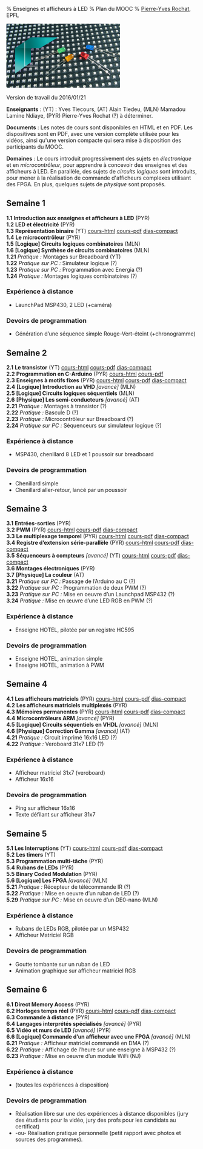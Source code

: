 % Enseignes et afficheurs à LED
% Plan du MOOC
% [Pierre-Yves Rochat](mailto:pyr@pyr.ch), EPFL

<img src="../../statiques/images/vignette.jpg" alt="Vignette du MOOC" style="width: 300px; text-align=center;"/>

Version de travail du 2016/01/21

**Enseignants** : (YT) : Yves Tiecours, (AT) Alain Tiedeu, (MLN) Mamadou Lamine Ndiaye, (PYR) Pierre-Yves Rochat (?) à déterminer.

**Documents** : Les notes de cours sont disponibles en HTML et en PDF. Les dispositives sont en PDF, avec une version complète utilisée pour les vidéos, ainsi qu'une version compacte qui sera mise à disposition des participants du MOOC.

**Domaines** : Le cours introduit progressivement des sujets en *électronique* et en *microcontrôleur*, pour apprendre à concevoir des enseignes et des afficheurs à LED. En parallèle, des sujets de *circuits logiques* sont introduits, pour mener à la réalisation de commande d'afficheurs complexes utilisant des FPGA. En plus, quelques sujets de *physique* sont proposés.
   

## Semaine 1 ##



**1.1** **Introduction aux enseignes et afficheurs à LED**  (PYR)   
**1.2** **LED et électricité**  (PYR)   
**1.3** **Représentation binaire**  (YT) [cours-html](../103/binaire.html) [cours-pdf](../103/binaire.pdf) [dias-compact](../103/binaire-dia-compact.pdf)   
**1.4** **Le microcontrôleur**  (PYR)   
**1.5** **[Logique] Circuits logiques combinatoires**  (MLN)   
**1.6** **[Logique] Synthèse de circuits combinatoires**  (MLN)   
**1.21** *Pratique :* Montages sur Breadboard (YT)   
**1.22** *Pratique sur PC :* Simulateur logique (?)   
**1.23** *Pratique sur PC :* Programmation avec Energia (?)   
**1.24** *Pratique :* Montages logiques combinatoires (?)   

### Expérience à distance

* LaunchPad MSP430, 2 LED (+caméra)
   
### Devoirs de programmation

* Génération d’une séquence simple Rouge-Vert-éteint (+chronogramme)
   

## Semaine 2 ##



**2.1** **Le transistor**  (YT) [cours-html](../201/transistor.html) [cours-pdf](../201/transistor.pdf) [dias-compact](../201/transistor-dia-compact.pdf)   
**2.2** **Programmation en C-Arduino**  (PYR) [cours-html](../202/C-Arduino.html) [cours-pdf](../202/C-Arduino.pdf)   
**2.3** **Enseignes à motifs fixes**  (PYR) [cours-html](../203/enseignes-fixes.html) [cours-pdf](../203/enseignes-fixes.pdf) [dias-compact](../203/enseignes-fixes-dia-compact.pdf)   
**2.4** **[Logique] Introduction au VHD** *[avancé]*  (MLN)   
**2.5** **[Logique] Circuits logiques séquentiels**  (MLN)   
**2.6** **[Physique] Les semi-conducteurs** *[avancé]*  (AT)   
**2.21** *Pratique :* Montages à transistor <!-- (2 segments de 4 LED) --> (?)   
**2.22** *Pratique :* Bascule D (?)   
**2.23** *Pratique :* Microcontrôleur sur Breadboard (?)   
**2.24** *Pratique sur PC :* Séquenceurs sur simulateur logique (?)   

### Expérience à distance

* MSP430, chenillard 8 LED et 1 poussoir sur breadboard
   
### Devoirs de programmation

* Chenillard simple
* Chenillard aller-retour, lancé par un poussoir
   

## Semaine 3 ##



**3.1** **Entrées-sorties**  (PYR)   
**3.2** **PWM**  (PYR) [cours-html](../302/pwm.html) [cours-pdf](../302/pwm.pdf) [dias-compact](../302/pwm-dia-compact.pdf)   
**3.3** **Le multiplexage temporel**  (PYR) [cours-html](../303/multiplex.html) [cours-pdf](../303/multiplex.pdf) [dias-compact](../303/multiplex-dia-compact.pdf)   
**3.4** **Registre d’extension série-parallèle**  (PYR) [cours-html](../304/registres-ser-par.html) [cours-pdf](../304/registres-ser-par.pdf) [dias-compact](../304/registres-ser-par-dia-compact.pdf)   
**3.5** **Séquenceurs à compteurs** *[avancé]*  (YT) [cours-html](../305/seq-compteur.html) [cours-pdf](../305/seq-compteur.pdf) [dias-compact](../305/seq-compteur-dia-compact.pdf)   
**3.6** **Montages électroniques**  (PYR)   
**3.7** **[Physique] La couleur**  (AT)   
**3.21** *Pratique sur PC :* Passage de l’Arduino au C (?)   
**3.22** *Pratique sur PC :* Programmation de deux PWM (?)   
**3.23** *Pratique sur PC :* Mise en oeuvre d’un Launchpad MSP432 (?)   
**3.24** *Pratique :* Mise en œuvre d’une LED RGB en PWM (?)   

### Expérience à distance

* Enseigne HOTEL, pilotée par un registre HC595
   
### Devoirs de programmation

* Enseigne HOTEL, animation simple
* Enseigne HOTEL, animation à PWM
   

## Semaine 4 ##



**4.1** **Les afficheurs matriciels**  (PYR) [cours-html](../401/matrice.html) [cours-pdf](../401/matrice.pdf) [dias-compact](../401/matrice-dia-compact.pdf)   
**4.2** **Les afficheurs matriciels multiplexés**  (PYR)   
**4.3** **Mémoires permanentes**  (PYR) [cours-html](../403/memoires-perm.html) [cours-pdf](../403/memoires-perm.pdf) [dias-compact](../403/memoires-perm-dia-compact.pdf)   
**4.4** **Microcontrôleurs ARM** *[avancé]*  (PYR)   
**4.5** **[Logique] Circuits séquentiels en VHDL** *[avancé]*  (MLN)   
**4.6** **[Physique] Correction Gamma** *[avancé]*  (AT)   
**4.21** *Pratique :* Circuit imprimé 16x16 LED (?)   
**4.22** *Pratique :* Veroboard 31x7 LED (?)   

### Expérience à distance

* Afficheur matriciel 31x7 (veroboard)
* Afficheur 16x16
   
### Devoirs de programmation

* Ping sur afficheur 16x16
* Texte défilant sur afficheur 31x7
   

## Semaine 5 ##



**5.1** **Les Interruptions**  (YT) [cours-html](../501/inter.html) [cours-pdf](../501/inter.pdf) [dias-compact](../501/inter-dia-compact.pdf)   
**5.2** **Les timers**  (YT)   
**5.3** **Programmation multi-tâche**  (PYR)   
**5.4** **Rubans de LEDs**  (PYR)   
**5.5** **Binary Coded Modulation**  (PYR)   
**5.6** **[Logique] Les FPGA** *[avancé]*  (MLN)   
**5.21** *Pratique :* Récepteur de télécommande IR (?)   
**5.22** *Pratique :* Mise en oeuvre d’un ruban de LED (?)   
**5.29** *Pratique sur PC :* Mise en oeuvre d’un DE0-nano (MLN)   

### Expérience à distance

* Rubans de LEDs RGB, pilotée par un MSP432
* Afficheur Matriciel RGB
   
### Devoirs de programmation

* Goutte tombante sur un ruban de LED
* Animation graphique sur afficheur matriciel RGB
   

## Semaine 6 ##



**6.1** **Direct Memory Access**  (PYR)   
**6.2** **Horloges temps réel**  (PYR) [cours-html](../602/horloge.html) [cours-pdf](../602/horloge.pdf) [dias-compact](../602/horloge-dia-compact.pdf)   
**6.3** **Commande à distance**  (PYR)   
**6.4** **Langages interprétés spécialisés** *[avancé]*  (PYR)   
**6.5** **Vidéo et murs de LED** *[avancé]*  (PYR)   
**6.6** **[Logique] Commande d’un afficheur avec une FPGA** *[avancé]*  (MLN)   
**6.21** *Pratique :* Afficheur matriciel commandé en DMA (?)   
**6.22** *Pratique :* Affichage de l’heure sur une enseigne à MSP432 (?)   
**6.23** *Pratique :* Mise en oeuvre d’un module WiFi (NJ)   

### Expérience à distance

* (toutes les expériences à disposition)
   
### Devoirs de programmation

* Réalisation libre sur une des expériences à distance disponibles (jury des étudiants pour la vidéo, jury des profs pour les candidats au certificat)
* -ou- Réalisation pratique personnelle (petit rapport avec photos et sources des programmes).
   